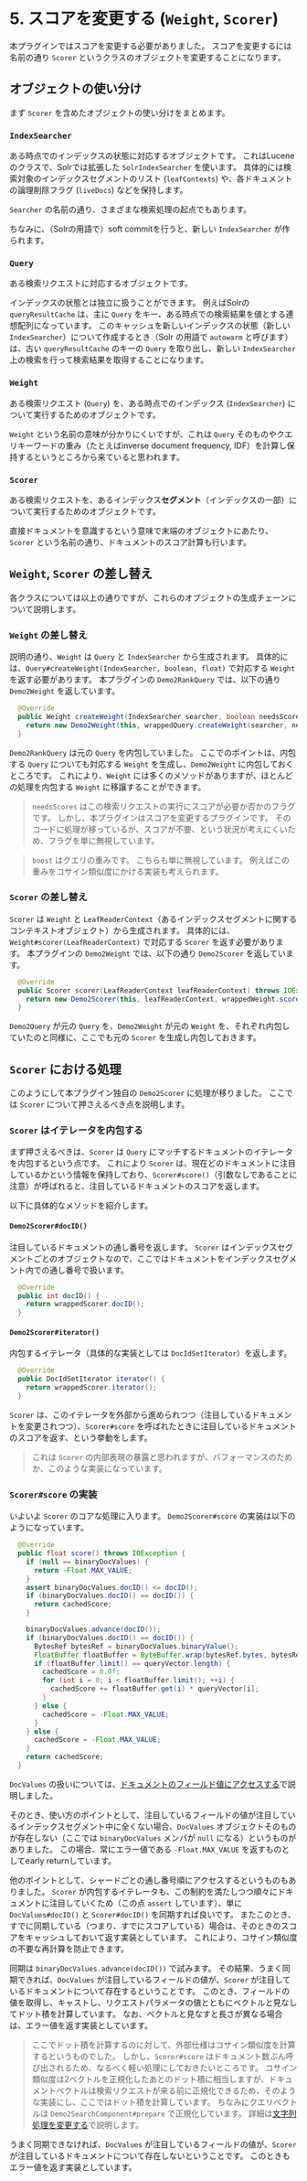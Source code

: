# 5. スコアを変更する (`Weight`, `Scorer`)

本プラグインではスコアを変更する必要がありました。
スコアを変更するには名前の通り `Scorer` というクラスのオブジェクトを変更することになります。

## オブジェクトの使い分け

まず `Scorer` を含めたオブジェクトの使い分けをまとめます。

### `IndexSearcher`

ある時点でのインデックスの状態に対応するオブジェクトです。
これはLuceneのクラスで、Solrでは拡張した `SolrIndexSearcher` を使います。
具体的には検索対象のインデックスセグメントのリスト (`leafContexts`) や、各ドキュメントの論理削除フラグ (`liveDocs`) などを保持します。

`Searcher` の名前の通り、さまざまな検索処理の起点でもあります。

ちなみに、（Solrの用語で）soft commitを行うと、新しい `IndexSearcher` が作られます。

### `Query`

ある検索リクエストに対応するオブジェクトです。

インデックスの状態とは独立に扱うことができます。
例えばSolrの `queryResultCache` は、主に `Query` をキー、ある時点での検索結果を値とする連想配列になっています。
このキャッシュを新しいインデックスの状態（新しい `IndexSearcher`）について作成するとき（Solr の用語で `autowarm` と呼びます）は、古い `queryResultCache` のキーの `Query` を取り出し、新しい `IndexSearcher` 上の検索を行って検索結果を取得することになります。

### `Weight`

ある検索リクエスト (`Query`) を、ある時点でのインデックス (`IndexSearcher`) について実行するためのオブジェクトです。

`Weight` という名前の意味が分かりにくいですが、これは `Query` そのものやクエリキーワードの重み（たとえばinverse document frequency, IDF）を計算し保持するというところから来ていると思われます。

### `Scorer`

ある検索リクエストを、あるインデックス**セグメント**（インデックスの一部）について実行するためのオブジェクトです。

直接ドキュメントを意識するという意味で末端のオブジェクトにあたり、`Scorer` という名前の通り、ドキュメントのスコア計算も行います。

## `Weight`, `Scorer` の差し替え

各クラスについては以上の通りですが、これらのオブジェクトの生成チェーンについて説明します。

### `Weight` の差し替え

説明の通り、`Weight` は `Query` と `IndexSearcher` から生成されます。
具体的には、`Query#createWeight(IndexSearcher, boolean, float)` で対応する `Weight` を返す必要があります。
本プラグインの `Demo2RankQuery` では、以下の通り `Demo2Weight` を返しています。

```java
  @Override
  public Weight createWeight(IndexSearcher searcher, boolean needsScores, float boost) throws IOException {
    return new Demo2Weight(this, wrappedQuery.createWeight(searcher, needsScores, boost));
  }
```

`Demo2RankQuery` は元の `Query` を内包していました。
ここでのポイントは、内包する `Query` についても対応する `Weight` を生成し、`Demo2Weight` に内包しておくところです。
これにより、`Weight` には多くのメソッドがありますが、ほとんどの処理を内包する `Weight` に移譲することができます。

> `needsScores` はこの検索リクエストの実行にスコアが必要か否かのフラグです。
> しかし、本プラグインはスコアを変更するプラグインです。
> そのコードに処理が移っているが、スコアが不要、という状況が考えにくいため、フラグを単に無視しています。

> `boost` はクエリの重みです。
> こちらも単に無視しています。
> 例えばこの重みをコサイン類似度にかける実装も考えられます。

### `Scorer` の差し替え

`Scorer` は `Weight` と `LeafReaderContext`（あるインデックスセグメントに関するコンテキストオブジェクト）から生成されます。
具体的には、`Weight#scorer(LeafReaderContext)` で対応する `Scorer` を返す必要があります。
本プラグインの `Demo2Weight` では、以下の通り `Demo2Scorer` を返しています。

```java
  @Override
  public Scorer scorer(LeafReaderContext leafReaderContext) throws IOException {
    return new Demo2Scorer(this, leafReaderContext, wrappedWeight.scorer(leafReaderContext));
  }
```

`Demo2Query` が元の `Query` を、`Demo2Weight` が元の `Weight` を、それぞれ内包していたのと同様に、ここでも元の `Scorer` を生成し内包しておきます。

## `Scorer` における処理

このようにして本プラグイン独自の `Demo2Scorer` に処理が移りました。
ここでは `Scorer` について押さえるべき点を説明します。

### `Scorer` はイテレータを内包する

まず押さえるべきは、`Scorer` は `Query` にマッチするドキュメントのイテレータを内包するという点です。
これにより `Scorer` は、現在どのドキュメントに注目しているかという情報を保持しており、`Scorer#score()`（引数なしであることに注意）が呼ばれると、注目しているドキュメントのスコアを返します。

以下に具体的なメソッドを紹介します。

#### `Demo2Scorer#docID()`

注目しているドキュメントの通し番号を返します。
`Scorer` はインデックスセグメントごとのオブジェクトなので、ここではドキュメントをインデックスセグメント内での通し番号で扱います。

```java
  @Override
  public int docID() {
    return wrappedScorer.docID();
  }
```

#### `Demo2Scorer#iterator()`

内包するイテレータ（具体的な実装としては `DocIdSetIterator`）を返します。

```java
  @Override
  public DocIdSetIterator iterator() {
    return wrappedScorer.iterator();
  }
```

`Scorer` は、このイテレータを外部から進められつつ（注目しているドキュメントを変更されつつ）、`Scorer#score` を呼ばれたときに注目しているドキュメントのスコアを返す、という挙動をします。

> これは `Scorer` の内部表現の暴露と思われますが、パフォーマンスのためか、このような実装になっています。

### `Scorer#score` の実装

いよいよ `Scorer` のコアな処理に入ります。
`Demo2Scorer#score` の実装は以下のようになっています。

```java
  @Override
  public float score() throws IOException {
    if (null == binaryDocValues) {
      return -Float.MAX_VALUE;
    }
    assert binaryDocValues.docID() <= docID();
    if (binaryDocValues.docID() == docID()) {
      return cachedScore;
    }

    binaryDocValues.advance(docID());
    if (binaryDocValues.docID() == docID()) {
      BytesRef bytesRef = binaryDocValues.binaryValue();
      FloatBuffer floatBuffer = ByteBuffer.wrap(bytesRef.bytes, bytesRef.offset, bytesRef.length).asFloatBuffer();
      if (floatBuffer.limit() == queryVector.length) {
        cachedScore = 0.0f;
        for (int i = 0; i < floatBuffer.limit(); ++i) {
          cachedScore += floatBuffer.get(i) * queryVector[i];
        }
      } else {
        cachedScore = -Float.MAX_VALUE;
      }
    } else {
      cachedScore = -Float.MAX_VALUE;
    }
    return cachedScore;
  }
```

`DocValues` の扱いについては、[ドキュメントのフィールド値にアクセスする](3_doc_values.md)で説明しました。

そのとき、使い方のポイントとして、注目しているフィールドの値が注目しているインデックスセグメント中に全くない場合、`DocValues` オブジェクトそのものが存在しない（ここでは `binaryDocValues` メンバが `null` になる）というものがありました。
この場合、常にエラー値である `-Float.MAX_VALUE` を返すものとしてearly returnしています。

他のポイントとして、シャードごとの通し番号順にアクセスするというものもありました。
`Scorer` が内包するイテレータも、この制約を満たしつつ順々にドキュメントに注目していくため（この点 `assert` しています）、単に `DocValues#docID()` と `Scorer#docID()` を同期すれば良いです。
またこのとき、すでに同期している（つまり、すでにスコアしている）場合は、そのときのスコアをキャッシュしておいて返す実装としています。
これにより、コサイン類似度の不要な再計算を防止できます。

同期は `binaryDocValues.advance(docID())` で試みます。
その結果、うまく同期できれば、`DocValues` が注目しているフィールドの値が、`Scorer` が注目しているドキュメントについて存在するということです。
このとき、フィールドの値を取得し、キャストし、リクエストパラメータの値とともにベクトルと見なしてドット積を計算しています。
なお、ベクトルと見なすと長さが異なる場合は、エラー値を返す実装としています。

> ここでドット積を計算するのに対して、外部仕様はコサイン類似度を計算するというものでした。
> しかし、`Scorer#score` はドキュメント数ぶん呼び出されるため、なるべく軽い処理にしておきたいところです。
> コサイン類似度は2ベクトルを正規化したあとのドット積に相当しますが、ドキュメントベクトルは検索リクエストが来る前に正規化できるため、そのような実装にし、ここではドット積を計算しています。
> ちなみにクエリベクトルは `Demo2SearchComponent#prepare` で正規化しています。
> 詳細は[文字列処理を変更する](7_tokenizer_and_token_filter.md)で説明します。

うまく同期できなければ、`DocValues` が注目しているフィールドの値が、`Scorer` が注目しているドキュメントについて存在しないということです。
このときもエラー値を返す実装としています。
